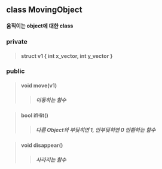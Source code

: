 ## class MovingObject
#### 움직이는 object에 대한 class

### private
> #### struct v1 { int x_vector, int y_vector }

### public
> #### void move(v1)
> > ##### 이동하는 함수

> #### bool ifHit()
> > ##### 다른 Object와 부딪히면 1, 안부딪히면 0 반환하는 함수

> #### void disappear()
> > ##### 사라지는 함수